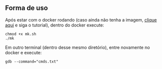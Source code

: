 ## Forma de uso

Após estar com o docker rodando (caso ainda não tenha a imagem, [clique aqui](http://linux-kernel-lab.blogspot.com/2018/04/basics-on-arm-processor.html) e siga o tutorial), dentro do docker execute:

```
chmod +x mk.sh
./mk
```

Em outro terminal (dentro desse mesmo diretório), entre novamente no docker e execute:

```
gdb --command="cmds.txt"
```